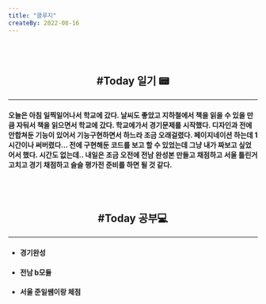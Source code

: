 ```yaml
---
title: "클루지"
createBy: 2022-08-16
---
```



<br>
<br>

<h2 style="text-align:center">#Today 일기 📟</h2>

---
#### 오늘은 아침 일찍일어나서 학교에 갔다. 날씨도 좋았고 지하철에서 책을 읽을 수 있을 만큼 자둬서 책을 읽으면서 학교에 갔다. 학교에가서 경기문제를 시작했다. 디자인과 전에 안합쳐둔 기능이 있어서 기능구현하면서 하느라 조금 오래걸렸다. 페이지네이션 하는데 1시간이나 써버렸다... 전에 구현해둔 코드를 보고 할 수 있었는데 그냥 내가 짜보고 싶었어서 했다. 시간도 없는데.. 내일은 조금 오전에 전남 완성본 만들고 채점하고 서울 틀린거 고치고 경기 채점하고 슬슬 평가전 준비를 하면 될 것 같다. 


<br>
<br>

<h2 style="text-align:center">#Today 공부💻</h2>

---
- #### 경기완성
- #### 전남 b모듈
- #### 서울 준일쌤이랑 체점



